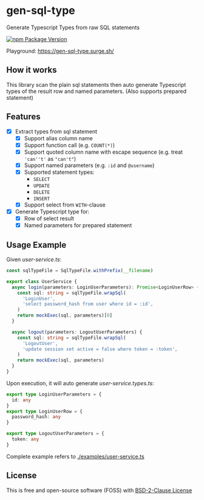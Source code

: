 # gen-sql-type

Generate Typescript Types from raw SQL statements

[![npm Package Version](https://img.shields.io/npm/v/gen-sql-type)](https://www.npmjs.com/package/gen-sql-type)

Playground: https://gen-sql-type.surge.sh/

## How it works

This library scan the plain sql statements then auto generate Typescript types of the result row and named parameters.
(Also supports prepared statement)

## Features

- [x] Extract types from sql statement
  - [x] Support alias column name
  - [x] Support function call (e.g. `COUNT(*)`)
  - [x] Support quoted column name with escape sequence (e.g. treat `'can''t'` as `"can't"`)
  - [x] Support named parameters (e.g. `:id` and `@username`)
  - [x] Supported statement types:
    - `SELECT`
    - `UPDATE`
    - `DELETE`
    - `INSERT`
  - [x] Support select from `WITH`-clause
- [x] Generate Typescript type for:
  - [x] Row of select result
  - [x] Named parameters for prepared statement

## Usage Example

Given _user-service.ts_:

```typescript
const sqlTypeFile = SqlTypeFile.withPrefix(__filename)

export class UserService {
  async login(parameters: LoginUserParameters): Promise<LoginUserRow> {
    const sql: string = sqlTypeFile.wrapSql(
      'LoginUser',
      'select password_hash from user where id = :id',
    )
    return mockExec(sql, parameters)[0]
  }

  async logout(parameters: LogoutUserParameters) {
    const sql: string = sqlTypeFile.wrapSql(
      'LogoutUser',
      'update session set active = false where token = :token',
    )
    return mockExec(sql, parameters)
  }
}
```

Upon execution, it will auto generate _user-service.types.ts_:

```typescript
export type LoginUserParameters = {
  id: any
}
export type LoginUserRow = {
  password_hash: any
}

export type LogoutUserParameters = {
  token: any
}
```

Complete example refers to [./examples/user-service.ts](./examples/user-service.ts)

## License

This is free and open-source software (FOSS) with
[BSD-2-Clause License](./LICENSE)
